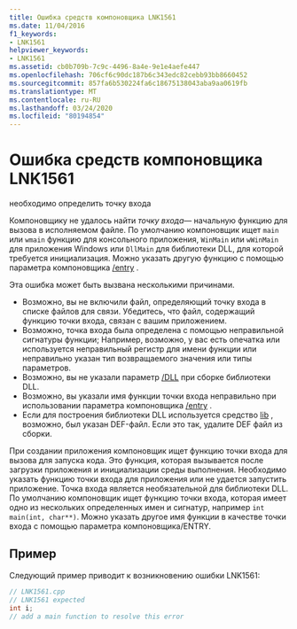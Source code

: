 ```yaml
---
title: Ошибка средств компоновщика LNK1561
ms.date: 11/04/2016
f1_keywords:
- LNK1561
helpviewer_keywords:
- LNK1561
ms.assetid: cb0b709b-7c9c-4496-8a4e-9e1e4aefe447
ms.openlocfilehash: 706cf6c90dc187b6c343edc82cebb93bb8660452
ms.sourcegitcommit: 857fa6b530224fa6c18675138043aba9aa0619fb
ms.translationtype: MT
ms.contentlocale: ru-RU
ms.lasthandoff: 03/24/2020
ms.locfileid: "80194854"
---
```

# <a name="linker-tools-error-lnk1561"></a>Ошибка средств компоновщика LNK1561

необходимо определить точку входа

Компоновщику не удалось найти *точку входа*— начальную функцию для вызова в исполняемом файле. По умолчанию компоновщик ищет `main` или `wmain` функцию для консольного приложения, `WinMain` или `wWinMain` для приложения Windows или `DllMain` для библиотеки DLL, для которой требуется инициализация. Можно указать другую функцию с помощью параметра компоновщика [/entry](../../build/reference/entry-entry-point-symbol.md) .

Эта ошибка может быть вызвана несколькими причинами.
- Возможно, вы не включили файл, определяющий точку входа в списке файлов для связи. Убедитесь, что файл, содержащий функцию точки входа, связан с вашим приложением.
- Возможно, точка входа была определена с помощью неправильной сигнатуры функции; Например, возможно, у вас есть опечатка или используется неправильный регистр для имени функции или неправильно указан тип возвращаемого значения или типы параметров.
- Возможно, вы не указали параметр [/DLL](../../build/reference/dll-build-a-dll.md) при сборке библиотеки DLL.
- Возможно, вы указали имя функции точки входа неправильно при использовании параметра компоновщика [/entry](../../build/reference/entry-entry-point-symbol.md) .
- Если для построения библиотеки DLL используется средство [lib](../../build/reference/lib-reference.md) , возможно, был указан DEF-файл. Если это так, удалите DEF файл из сборки.

При создании приложения компоновщик ищет функцию точки входа для вызова для запуска кода. Это функция, которая вызывается после загрузки приложения и инициализации среды выполнения. Необходимо указать функцию точки входа для приложения или не удается запустить приложение. Точка входа является необязательной для библиотеки DLL. По умолчанию компоновщик ищет функцию точки входа, которая имеет одно из нескольких определенных имен и сигнатур, например `int main(int, char**)`. Можно указать другое имя функции в качестве точки входа с помощью параметра компоновщика/ENTRY.

## <a name="example"></a>Пример

Следующий пример приводит к возникновению ошибки LNK1561:

```cpp
// LNK1561.cpp
// LNK1561 expected
int i;
// add a main function to resolve this error
```
